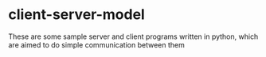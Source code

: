 # client-server-model
These are some sample server and client programs written in python, which are aimed to do simple communication between them
